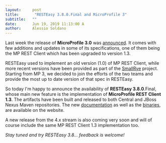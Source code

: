 ```yaml
---
layout:     post
title:       "RESTEasy 3.8.0.Final and MicroProfile 3"
subtitle:   ""
date:       Jun 19, 2019 11:13:00 A
author:     Alessio Soldano
---
```



Last week the release of **MicroProfile 3.0** was [announced](https://microprofile.io/2019/06/11/eclipse-microprofile-3-0-is-now-available/). It comes with few additions and updates in some of its specifications, one of them being the MP REST Client which has been upgraded to version 1.3.

RESTEasy used to implement an old version (1.0) of MP REST Client, while more recent versions have been provided as part of the [SmallRye](https://smallrye.io/) project. Starting from MP 3, we decided to join the efforts of the two teams and provide the most up to date version of that spec in RESTEasy.

So today I&#39;m happy to announce the availability of **RESTEasy 3.8.0**.Final, whose main new feature is the implementation of **MicroProfile REST Client 1.3**. The artifacts have been built and released to both Central and JBoss Nexus Maven repositories. The new [documentation](https://resteasy.github.io/docs.html) as well as the [binaries](https://resteasy.github.io/downloads.html), are available on the website.

A new release from the 4.x stream is also coming very soon and will of course include the same MP REST Client 1.3 implementation too.

_Stay tuned and try RESTEasy 3.8... feedback is welcome!_




                    




                    

                    


                

